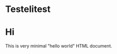 # Testelitest

<!DOCTYPE html PUBLIC "-//IETF//DTD HTML 2.0//EN">
<HTML>
   <HEAD>
      <TITLE>
         A Small Hello to lollo och gluten 
      </TITLE>
   </HEAD>
<BODY>
   <H1>Hi</H1>
   <P>This is very minimal "hello world" HTML document.</P> 
</BODY>
</HTML>
